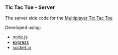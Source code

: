 ### Tic Tac Toe - Server

The server side code for the [Multiplayer Tic Tac Toe](https://github.com/guilhermehto/tic-tac-toe-client)

Developed using:

-   [node.js](https://github.com/nodejs/node)
-   [express](https://github.com/expressjs/express)
-   [socket.io](https://github.com/socketio/socket.io)
